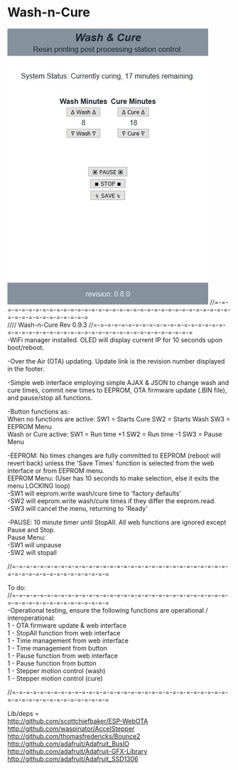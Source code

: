 # Wash-n-Cure
![Wash-n-Cure Web Interface](/WnC.jpg)
//=-=-=-=-=-=-=-=-=-=-=-=-=-=-=-=-=-=-=-=-=-=-=-=-=-=-=-=-=-=-=-=-=-=-=-=-=-=-=-=-=-=-=-=-=-=  
//// Wash-n-Cure Rev 0.9.3
//=-=-=-=-=-=-=-=-=-=-=-=-=-=-=-=-=-=-=-=-=-=-=-=-=-=-=-=-=-=-=-=-=-=-=-=-=-=-=-=-=-=-=-=-=-=  
-WiFi manager installed. OLED will display current IP for 10 seconds upon boot/reboot.  
  
-Over the Air (OTA) updating. Update link is the revision number displayed in the footer.  
  
-Simple web interface employing simple AJAX & JSON to change wash and cure times, commit new times to EEPROM, OTA firmware update (.BIN file), and pause/stop all functions.  
  
-Button functions as:  
When no functions are active: SW1 = Starts Cure      SW2 = Starts Wash     SW3 = EEPROM Menu  
Wash or Cure active:          SW1 = Run time +1      SW2 = Run time -1     SW3 = Pause Menu  
  
-EEPROM: No times changes are fully committed to EEPROM (reboot will revert back) unless the 'Save Times' function is selected from the web interface or from EEPROM menu.  
EEPROM Menu: (User has 10 seconds to make selection, else it exits the menu LOCKING loop)  
-SW1 will eeprom.write wash/cure time to 'factory defaults'  
-SW2 will eeprom.write wash/cure times if they differ the eeprom.read.  
-SW3 will cancel the menu, returning to 'Ready'  
  
-PAUSE: 10 minute timer until StopAll. All web functions are ignored except Pause and Stop.  
        Pause Menu:  
        -SW1 will unpause  
        -SW2 will stopall  
  
//=-=-=-=-=-=-=-=-=-=-=-=-=-=-=-=-=-=-=-=-=-=-=-=-=-=-=-=-=-=-=-=-=-=-=-=-=-=-=-=-=-=-=-=-=-=  
  
  
To do:  
//=-=-=-=-=-=-=-=-=-=-=-=-=-=-=-=-=-=-=-=-=-=-=-=-=-=-=-=-=-=-=-=-=-=-=-=-=-=-=-=-=-=-=-=-=-=  
-Operational testing, ensure the following functions are operational / interoperational:  
    1 - OTA firmware update & web interface  
    1 - StopAll function from web interface  
    1 - Time management from web interface  
    1 - Time management from button  
    1 - Pause function from web interface  
    1 - Pause function from button  
    1 - Stepper motion control (wash)  
    1 - Stepper motion control (cure)  
  
//=-=-=-=-=-=-=-=-=-=-=-=-=-=-=-=-=-=-=-=-=-=-=-=-=-=-=-=-=-=-=-=-=-=-=-=-=-=-=-=-=-=-=-=-=-=  
  
Lib/deps =  
        http://github.com/scottchiefbaker/ESP-WebOTA  
        http://github.com/waspinator/AccelStepper  
        http://github.com/thomasfredericks/Bounce2  
        http://github.com/adafruit/Adafruit_BusIO  
        http://github.com/adafruit/Adafruit-GFX-Library  
        http://github.com/adafruit/Adafruit_SSD1306  
